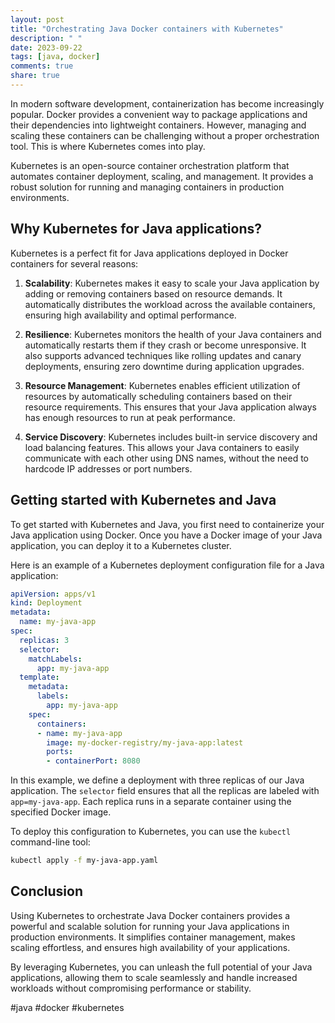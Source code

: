 ```yaml
---
layout: post
title: "Orchestrating Java Docker containers with Kubernetes"
description: " "
date: 2023-09-22
tags: [java, docker]
comments: true
share: true
---
```


In modern software development, containerization has become increasingly popular. Docker provides a convenient way to package applications and their dependencies into lightweight containers. However, managing and scaling these containers can be challenging without a proper orchestration tool. This is where Kubernetes comes into play.

Kubernetes is an open-source container orchestration platform that automates container deployment, scaling, and management. It provides a robust solution for running and managing containers in production environments.

## Why Kubernetes for Java applications?

Kubernetes is a perfect fit for Java applications deployed in Docker containers for several reasons:

1. **Scalability**: Kubernetes makes it easy to scale your Java application by adding or removing containers based on resource demands. It automatically distributes the workload across the available containers, ensuring high availability and optimal performance.

2. **Resilience**: Kubernetes monitors the health of your Java containers and automatically restarts them if they crash or become unresponsive. It also supports advanced techniques like rolling updates and canary deployments, ensuring zero downtime during application upgrades.

3. **Resource Management**: Kubernetes enables efficient utilization of resources by automatically scheduling containers based on their resource requirements. This ensures that your Java application always has enough resources to run at peak performance.

4. **Service Discovery**: Kubernetes includes built-in service discovery and load balancing features. This allows your Java containers to easily communicate with each other using DNS names, without the need to hardcode IP addresses or port numbers.

## Getting started with Kubernetes and Java

To get started with Kubernetes and Java, you first need to containerize your Java application using Docker. Once you have a Docker image of your Java application, you can deploy it to a Kubernetes cluster.

Here is an example of a Kubernetes deployment configuration file for a Java application:

```yaml
apiVersion: apps/v1
kind: Deployment
metadata:
  name: my-java-app
spec:
  replicas: 3
  selector:
    matchLabels:
      app: my-java-app
  template:
    metadata:
      labels:
        app: my-java-app
    spec:
      containers:
      - name: my-java-app
        image: my-docker-registry/my-java-app:latest
        ports:
        - containerPort: 8080
```

In this example, we define a deployment with three replicas of our Java application. The `selector` field ensures that all the replicas are labeled with `app=my-java-app`. Each replica runs in a separate container using the specified Docker image.

To deploy this configuration to Kubernetes, you can use the `kubectl` command-line tool:

```bash
kubectl apply -f my-java-app.yaml
```

## Conclusion

Using Kubernetes to orchestrate Java Docker containers provides a powerful and scalable solution for running your Java applications in production environments. It simplifies container management, makes scaling effortless, and ensures high availability of your applications.

By leveraging Kubernetes, you can unleash the full potential of your Java applications, allowing them to scale seamlessly and handle increased workloads without compromising performance or stability.

#java #docker #kubernetes